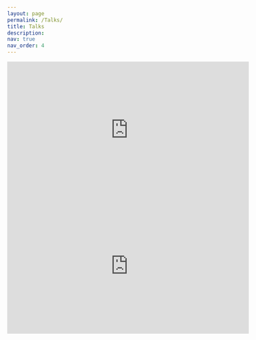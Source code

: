 ```yaml
---
layout: page
permalink: /Talks/
title: Talks
description:
nav: true
nav_order: 4
---
```


<iframe width="560" height="315" src="https://www.youtube-nocookie.com/embed/iOAMpEkdw-Y" title="YouTube video player" frameborder="0" allow="accelerometer; autoplay; clipboard-write; encrypted-media; gyroscope; picture-in-picture; web-share" allowfullscreen></iframe>

<iframe width="560" height="315" src="https://www.youtube-nocookie.com/embed/vyvb_8WzxQs" title="YouTube video player" frameborder="0" allow="accelerometer; autoplay; clipboard-write; encrypted-media; gyroscope; picture-in-picture; web-share" allowfullscreen></iframe>

